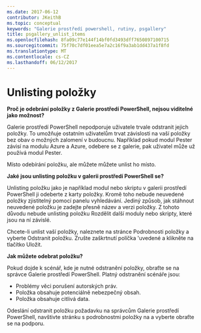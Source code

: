 ```yaml
---
ms.date: 2017-06-12
contributor: JKeithB
ms.topic: conceptual
keywords: "Galerie prostředí powershell, rutiny, psgallery"
title: psgallery_unlist_items
ms.openlocfilehash: 8fa09c77e144f14bf0fd3493dff7650897100715
ms.sourcegitcommit: 75f70c7df01eea5e7a2c16f9a3ab1dd437a1f8fd
ms.translationtype: MT
ms.contentlocale: cs-CZ
ms.lasthandoff: 06/12/2017
---
```

# <a name="unlisting-items"></a>Unlisting položky

**Proč je odebrání položky z Galerie prostředí PowerShell, nejsou viditelné jako možnost?**

Galerie prostředí PowerShell nepodporuje uživatele trvale odstranit jejich položky. To umožňuje ostatním uživatelům trvat závislosti na vaší položky bez obav o možných zalomení v budoucnu. Například pokud modul Pester závisí na modulu Azure a Azure, odebere se z galerie, pak uživatel může už používá modul Pester.

Místo odebírání položku, ale můžete můžete unlist ho místo.

**Jaké jsou unlisting položku v galerii prostředí PowerShell se?**

Unlisting položku jako je například modul nebo skriptu v galerii prostředí PowerShell ji odeberte z karty položky.
Kromě toho nebude neuvedené položky zjistitelný pomocí panelu vyhledávání.
Jediný způsob, jak stáhnout neuvedené položku je zadejte přesně název a verzi položky.
Z tohoto důvodu nebude unlisting položku Rozdělit další moduly nebo skripty, které jsou na ní závislé.

Chcete-li unlist vaší položky, naleznete na stránce Podrobnosti položky a vyberte Odstranit položku. Zrušte zaškrtnutí políčka 'uvedené a klikněte na tlačítko Uložit.

**Jak můžete odebrat položku?**

Pokud dojde k scénář, kde je nutné odstranění položky, obraťte se na správce Galerie prostředí PowerShell.
Platný odstranění scénáře jsou:
- Problémy věci porušení autorských práv.
- Položka obsahuje potenciálně nebezpečný obsah.
- Položka obsahuje citlivá data.

Odeslání odstranit položku požadavku na správcům Galerie prostředí PowerShell, navštivte stránku s podrobnostmi položky na a vyberte obraťte se na podporu.  


